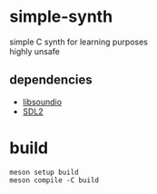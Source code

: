 # simple-synth
simple C synth for learning purposes  
highly unsafe  

## dependencies
- [libsoundio](http://libsound.io/)
- [SDL2](https://www.libsdl.org/)

# build
```
meson setup build
meson compile -C build
```
